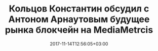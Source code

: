 ---
title: "Кольцов Константин обсудил с Антоном Арнаутовым будущее рынка блокчейн на MediaMetrcis"
text: "текст про новость"
date: 2017-11-14T12:56:05+03:00
draft: false
type: "News"
---